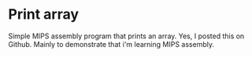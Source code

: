 # Print array
Simple MIPS assembly program that prints an array.
Yes, I posted this on Github.
Mainly to demonstrate that i'm learning MIPS assembly.
